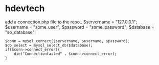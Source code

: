 # hdevtech
add a connection.php file to the repo..
    $servername = "127.0.0.1";
    $username = "some_user";
    $password = "some_password";
    $database = "so_database";
    
    $conn = mysql_connect($servername, $username, $password);
    $db_select = mysql_select_db($database);
    if($conn->connect_error){
        die("Connectionfailed" . $conn->connect_error);
    }

